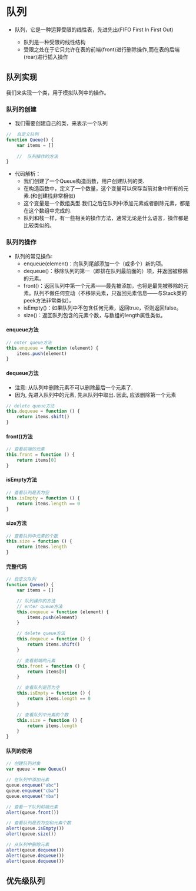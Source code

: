 # 队列

+ 队列，它是一种运算受限的线性表，先进先出(FIFO First In First Out)

  + 队列是一种受限的线性结构
  + 受限之处在于它只允许在表的前端(front)进行删除操作,而在表的后端(rear)进行插入操作

## 队列实现

我们来实现一个类，用于模拟队列中的操作。

### 队列的创建

+ 我们需要创建自己的类，来表示一个队列

``` javascript
//	自定义队列
function Queue() {
	var items = []
	
	//	队列操作的方法
}
```

+ 代码解析：
	+ 我们创建了一个Queue构造函数，用户创建队列的类.
	+ 在构造函数中，定义了一个数量，这个变量可以保存当前对象中所有的元素.(和创建栈非常相似)
	+ 这个变量是一个数组类型.我们之后在队列中添加元素或者删除元素，都是在这个数组中完成的.
	+ 队列和栈一样，有一些相关的操作方法，通常无论是什么语言，操作都是比较类似的。

### 队列的操作

+ 队列的常见操作:
	+ enqueue(element)：向队列尾部添加一个（或多个）新的项。
	+ dequeue()：移除队列的第一（即排在队列最前面的）项，并返回被移除的元素。
	+ front()：返回队列中第一个元素——最先被添加，也将是最先被移除的元素。队列不做任何变动（不移除元素，只返回元素信息——与Stack类的peek方法非常类似）。
	+ isEmpty()：如果队列中不包含任何元素，返回true，否则返回false。
	+ size()：返回队列包含的元素个数，与数组的length属性类似。

#### enqueue方法

``` javascript
// enter queue方法
this.enqueue = function (element) {
    items.push(element)
}
```

#### dequeue方法

+ 注意: 从队列中删除元素不可以删除最后一个元素了.
+ 因为, 先进入队列中的元素, 先从队列中取出. 因此, 应该删除第一个元素

``` javascript
// delete queue方法
this.dequeue = function () {
    return items.shift()
}
```

#### front()方法

``` javascript
// 查看前端的元素
this.front = function () {
    return items[0]
}
```

#### isEmpty方法

``` javascript
// 查看队列是否为空
this.isEmpty = function () {
    return items.length == 0
}
```

#### size方法

``` javascript
// 查看队列中元素的个数
this.size = function () {
    return items.length
}
```

#### 完整代码

``` javascript
// 自定义队列
function Queue() {
    var items = []

    // 队列操作的方法
    // enter queue方法
    this.enqueue = function (element) {
        items.push(element)
    }

    // delete queue方法
    this.dequeue = function () {
        return items.shift()
    }

    // 查看前端的元素
    this.front = function () {
        return items[0]
    }

    // 查看队列是否为空
    this.isEmpty = function () {
        return items.length == 0
    }

    // 查看队列中元素的个数
    this.size = function () {
        return items.length
    }
}
```

#### 队列的使用

``` javascript
// 创建队列对象
var queue = new Queue()

// 在队列中添加元素
queue.enqueue("abc")
queue.enqueue("cba")
queue.enqueue("nba")

// 查看一下队列前端元素
alert(queue.front())

// 查看队列是否为空和元素个数
alert(queue.isEmpty())
alert(queue.size())

// 从队列中删除元素
alert(queue.dequeue())
alert(queue.dequeue())
alert(queue.dequeue())
```

## 优先级队列